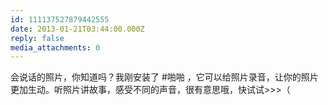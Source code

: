```yaml
---
id: 111137527879442555
date: 2013-01-21T03:44:00.000Z
reply: false
media_attachments: 0
---
```


会说话的照片，你知道吗？我刚安装了 #啪啪 ，它可以给照片录音，让你的照片更加生动。听照片讲故事，感受不同的声音，很有意思哦，快试试>>>（

